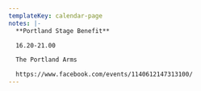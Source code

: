 ```yaml
---
templateKey: calendar-page
notes: |-
  **Portland Stage Benefit**

  16.20-21.00

  The Portland Arms

  https://www.facebook.com/events/1140612147313100/
---
```


